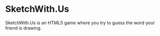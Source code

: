 SketchWith.Us
=============

SketchWith.Us is an HTML5 game where you try to guess the word your friend is
drawing.
